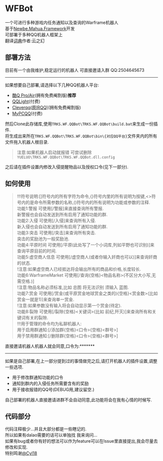 # WFBot
一个可进行多种游戏内任务通知以及查询的Warframe机器人  
基于[Newbe.Mahua.Framework](https://github.com/newbe36524/Newbe.Mahua.Framework)开发  
可部署于多种QQ机器人框架上  
翻译[词典](https://github.com/Richasy/WFA_Lexicon)作者:云之幻  
## 部署方法  
目前有一个由我维护,稳定运行的机器人 可直接邀请入群 QQ:2504645673  

----------

如果想要自己部署,请选择以下几种QQ机器人平台:  

- [酷Q Pro/Air](https://cqp.cc/)(拥有免费阉割版)**推荐**  
- [QQLight](https://www.52chat.cc/download.php)(付费)  
- [Cleverqq(原IRQQ)](https://www.cleverqq.cn/)(拥有免费阉割版)  
- [MyPCQQ](https://mypcqq.cc/)(付费)  

然后Clone此存储库,使用`TRKS.WF.QQBot\TRKS.WF.QQBot\build.bat`来生成一份插件.  
将生成出来所在`TRKS.WF.QQBot\TRKS.WF.QQBot\bin\{对应QQ平台}`文件夹内的所有文件拖入机器人根目录.  
> 注意:如果机器人启动就报错 可尝试删除`YUELUO\TRKS.WF.QQBot\TRKS.WF.QQBot.dll.config`  

之后请在插件设置内修改入侵提醒物品以及授权口令(见下一部分).

## 如何使用
> !!!符号说明:[]符号内的所有字符为命令,{}符号内里的所有说明为按键,<>符号内的是命令所需参数的名称,()符号内的所有说明为功能或参数的注释.  
功能1:警报 可使用[/警报]来直接查询所有警报.  
      新警报也会自动发送到所有启用了通知功能的群.  
功能2:入侵 可使用[/入侵]来查询所有入侵.  
      新入侵也会自动发送到所有启用了通知功能的群.  
功能3:突击 可使用[/突击]来查询所有突击.  
     突击的奖励池为一般奖励池.  
功能4:平原时间 可使用[/平原(此处写了一个小词库,列如平野也可识别)]来查询平原目前的时间.  
功能5:虚空商人信息 可使用[/虚空商人(或者你输入奸商也可以)]来查询奸商的状态.  
     !注意:如果虚空商人已经抵达将会输出所有的商品和价格,长度较长.  
功能6:WarframeMarket 可使用[/查询{空格}<物品名称>(不区分大小写,无需空格.)]  
     !注意:物品名称必须标准,比如 总图 将无法识别 须输入 蓝图.  
功能7:赏金 可使用[/赏金(或平原赏金地球赏金之类的){空格}<赏金数>(比如赏金一就是1)]来查询单一赏金.  
     !注意:如果参数没有输入将会自动显示第一个赏金(待定).  
功能8:裂隙 可使用[/裂隙{空格}<关键词>(比如 前纪,歼灭)]来查询所有和关键词有关的裂隙.  
!!!用于管理的命令均为私聊机器人:  
用于启用群通知:[/添加群{空格}<口令>{空格}<群号>]  
用于禁用群通知:[/删除群{空格}<口令>{空格}<群号>]  

直接邀请机器人机器人就会同意,口令为:*******

----------
如果是自己部署,在上一部分提到过的事情做完之后,请打开机器人的插件设置,调整一些选项.  

- 用于修改群通知功能的口令
- 通知到群内的入侵任务所需要含有的奖励
- 用于接收报错的QQ号(DEBUG用,建议留空.)

自己部署的机器人直接邀请进群不会自动同意,此功能将会在我有心情的时候写.

## 代码部分
代码注释极少...并且大部分都是一些瞎记的.  
所以如果有dalao需要的话可以单独找 我来询问...  
如果有bug或者你有好的想法可以作为feature可以在Issue里直接提出,我会尽量去修改和实现.  
特别鸣谢[@Cyl18](https://github.com/Cyl18)  
